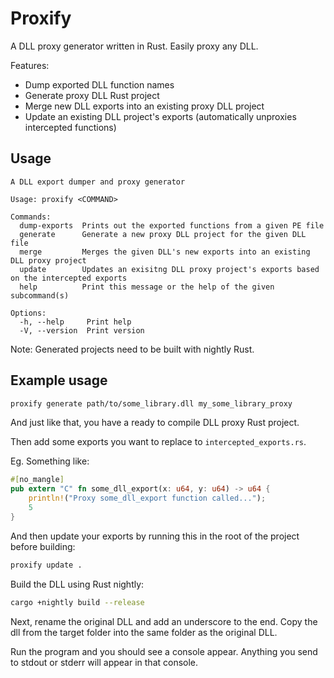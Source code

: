 # Proxify

A DLL proxy generator written in Rust. Easily proxy any DLL.

Features:
- Dump exported DLL function names
- Generate proxy DLL Rust project
- Merge new DLL exports into an existing proxy DLL project
- Update an existing DLL project's exports (automatically unproxies intercepted functions)

## Usage

```
A DLL export dumper and proxy generator

Usage: proxify <COMMAND>

Commands:
  dump-exports  Prints out the exported functions from a given PE file
  generate      Generate a new proxy DLL project for the given DLL file
  merge         Merges the given DLL's new exports into an existing DLL proxy project
  update        Updates an exisitng DLL proxy project's exports based on the intercepted exports
  help          Print this message or the help of the given subcommand(s)

Options:
  -h, --help     Print help
  -V, --version  Print version
```

Note: Generated projects need to be built with nightly Rust.

## Example usage

```bash
proxify generate path/to/some_library.dll my_some_library_proxy
```

And just like that, you have a ready to compile DLL proxy Rust project.

Then add some exports you want to replace to `intercepted_exports.rs`.

Eg. Something like:

```rust
#[no_mangle]
pub extern "C" fn some_dll_export(x: u64, y: u64) -> u64 {
    println!("Proxy some_dll_export function called...");
    5
}
```

And then update your exports by running this in the root of the project before building:
```bash
proxify update .
```

Build the DLL using Rust nightly:

```bash
cargo +nightly build --release
```

Next, rename the original DLL and add an underscore to the end.
Copy the dll from the target folder into the same folder as the original DLL.

Run the program and you should see a console appear. Anything you send to stdout or stderr will appear in that console.